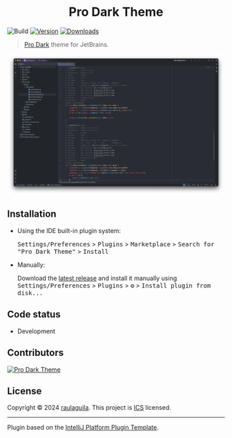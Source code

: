 <h1 style="text-align:center">Pro Dark Theme</h1>
  
![Build](https://github.com/raulaguila/pro-dark-theme/workflows/Build/badge.svg)
[![Version](https://img.shields.io/jetbrains/plugin/v/24638.svg)](https://plugins.jetbrains.com/plugin/24638)
[![Downloads](https://img.shields.io/jetbrains/plugin/d/24638.svg)](https://plugins.jetbrains.com/plugin/24638)

> [Pro Dark](https://plugins.jetbrains.com/plugin/24638) theme for JetBrains.

![goland](../screenshot/goland.png)

## Installation

- Using the IDE built-in plugin system:
  
  <kbd>Settings/Preferences</kbd> > <kbd>Plugins</kbd> > <kbd>Marketplace</kbd> > <kbd>Search for "Pro Dark Theme"</kbd> >
  <kbd>Install</kbd>
  
- Manually:

  Download the [latest release](https://github.com/raulaguila/pro-dark-theme/releases/latest) and install it manually using
  <kbd>Settings/Preferences</kbd> > <kbd>Plugins</kbd> > <kbd>⚙️</kbd> > <kbd>Install plugin from disk...</kbd>

## Code status

- Development

## Contributors

<a href="https://github.com/raulaguila/pro-dark-theme" target="_blank">
  <img src="https://contrib.rocks/image?repo=raulaguila/pro-dark-theme" alt="Pro Dark Theme">
</a>


## License

Copyright © 2024 [raulaguila](https://github.com/raulaguila).
This project is [ICS](../LICENSE) licensed.

---
Plugin based on the [IntelliJ Platform Plugin Template][template].

[template]: https://github.com/JetBrains/intellij-platform-plugin-template
[docs:plugin-description]: https://plugins.jetbrains.com/docs/intellij/plugin-user-experience.html#plugin-description-and-presentation
